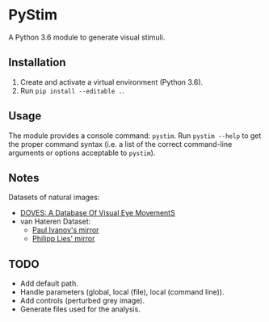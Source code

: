 # PyStim

A Python 3.6 module to generate visual stimuli.


## Installation

1. Create and activate a virtual environment (Python 3.6).
2. Run `pip install --editable .`.


## Usage

The module provides a console command: `pystim`. Run `pystim --help` to
get the proper command syntax (i.e. a list of the correct command-line
arguments or options acceptable to `pystim`).


## Notes

Datasets of natural images:
- [DOVES: A Database Of Visual Eye MovementS](https://live.ece.utexas.edu/research/doves/)
- van Hateren Dataset:
  - [Paul Ivanov's mirror](http://pirsquared.org/research/#van-hateren-database)
  - [Philipp Lies' mirror](http://bethgelab.org/datasets/vanhateren/)


## TODO

- Add default path.
- Handle parameters (global, local (file), local (command line)).
- Add controls (perturbed grey image).
- Generate files used for the analysis.
